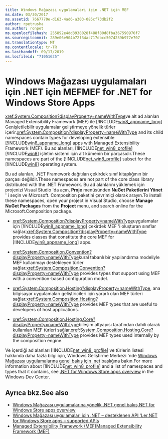 ```yaml
---
title: Windows Mağazası uygulamaları için .NET için MEF
ms.date: 03/30/2017
ms.assetid: 7667770e-d163-4ad6-a303-085cf73db2f2
author: rpetrusha
ms.author: ronpet
ms.openlocfilehash: 255892e4dd3938028f488f80d8fba367590976f7
ms.sourcegitcommit: 289e06e904b72f34ac717dbcc5074239b977e707
ms.translationtype: MT
ms.contentlocale: tr-TR
ms.lasthandoff: 09/17/2019
ms.locfileid: "71051625"
---
```

# <a name="mef-for-net-for-windows-store-apps"></a><span data-ttu-id="26e3c-102">Windows Mağazası uygulamaları için .NET için MEF</span><span class="sxs-lookup"><span data-stu-id="26e3c-102">MEF for .NET for Windows Store Apps</span></span>
<span data-ttu-id="26e3c-103"><xref:System.Composition?displayProperty=nameWithType>ve alt ad alanları Managed Extensibility Framework (MEF) ile [!INCLUDE[win8_appname_long](../../../includes/win8-appname-long-md.md)] Genişletilebilir uygulamalar geliştirmeye yönelik türler içerir.</span><span class="sxs-lookup"><span data-stu-id="26e3c-103"><xref:System.Composition?displayProperty=nameWithType> and its child namespaces contain types for developing extensible [!INCLUDE[win8_appname_long](../../../includes/win8-appname-long-md.md)] apps with Managed Extensibility Framework (MEF).</span></span> <span data-ttu-id="26e3c-104">Bu ad alanları, [!INCLUDE[net_win8_profile](../../../includes/net-win8-profile-md.md)] [!INCLUDE[win8](../../../includes/win8-md.md)] işletim sistemi için alt kümenin bir parçasıdır.</span><span class="sxs-lookup"><span data-stu-id="26e3c-104">These namespaces are part of the [!INCLUDE[net_win8_profile](../../../includes/net-win8-profile-md.md)] subset for the [!INCLUDE[win8](../../../includes/win8-md.md)] operating system.</span></span>  
  
 <span data-ttu-id="26e3c-105">Bu ad alanları, .NET Framework dağıtılan çekirdek sınıf kitaplığının bir parçası değildir.</span><span class="sxs-lookup"><span data-stu-id="26e3c-105">These namespaces are not part of the core class library distributed with the .NET Framework.</span></span> <span data-ttu-id="26e3c-106">Bu ad alanlarını yüklemek için projenizi Visual Studio 'da açın, **Proje** menüsünden **NuGet Paketlerini Yönet** ' i seçin ve Microsoft. Composition paketini çevrimiçi olarak arayın.</span><span class="sxs-lookup"><span data-stu-id="26e3c-106">To install these namespaces, open your project in Visual Studio, choose **Manage NuGet Packages** from the **Project** menu, and search online for the Microsoft.Composition package.</span></span>  
  
- <span data-ttu-id="26e3c-107"><xref:System.Composition?displayProperty=nameWithType>uygulamalar için [!INCLUDE[win8_appname_long](../../../includes/win8-appname-long-md.md)] çekirdek MEF 'i oluşturan sınıflar sağlar.</span><span class="sxs-lookup"><span data-stu-id="26e3c-107"><xref:System.Composition?displayProperty=nameWithType> provides classes that constitute the core MEF for [!INCLUDE[win8_appname_long](../../../includes/win8-appname-long-md.md)] apps.</span></span>  
  
- <span data-ttu-id="26e3c-108"><xref:System.Composition.Convention?displayProperty=nameWithType>kural tabanlı bir yapılandırma modeliyle MEF kullanmayı destekleyen türler sağlar.</span><span class="sxs-lookup"><span data-stu-id="26e3c-108"><xref:System.Composition.Convention?displayProperty=nameWithType> provides types that support using MEF with a convention-based configuration model.</span></span>  
  
- <span data-ttu-id="26e3c-109"><xref:System.Composition.Hosting?displayProperty=nameWithType>, ana bilgisayar uygulamaları geliştiricileri için yararlı olan MEF türleri sağlar.</span><span class="sxs-lookup"><span data-stu-id="26e3c-109"><xref:System.Composition.Hosting?displayProperty=nameWithType> provides MEF types that are useful to developers of host applications.</span></span>  
  
- <span data-ttu-id="26e3c-110"><xref:System.Composition.Hosting.Core?displayProperty=nameWithType>bileşim altyapısı tarafından dahili olarak kullanılan MEF türleri sağlar.</span><span class="sxs-lookup"><span data-stu-id="26e3c-110"><xref:System.Composition.Hosting.Core?displayProperty=nameWithType> provides MEF types used internally by the composition engine.</span></span>  
  
 <span data-ttu-id="26e3c-111">Ve içerdiği ad alanları [!INCLUDE[net_win8_profile](../../../includes/net-win8-profile-md.md)] ve türlerin listesi hakkında daha fazla bilgi için, Windows Geliştirme Merkezi 'nde [Windows Mağazası uygulamalarına genel bakış için .net](https://go.microsoft.com/fwlink/p/?LinkID=238312) başlığına bakın.</span><span class="sxs-lookup"><span data-stu-id="26e3c-111">For more information about [!INCLUDE[net_win8_profile](../../../includes/net-win8-profile-md.md)] and a list of namespaces and types that it contains, see [.NET for Windows Store apps overview](https://go.microsoft.com/fwlink/p/?LinkID=238312) in the Windows Dev Center.</span></span>  
  
## <a name="see-also"></a><span data-ttu-id="26e3c-112">Ayrıca bkz.</span><span class="sxs-lookup"><span data-stu-id="26e3c-112">See also</span></span>

- [<span data-ttu-id="26e3c-113">Windows Mağazası uygulamalarına yönelik .NET genel bakış</span><span class="sxs-lookup"><span data-stu-id="26e3c-113">.NET for Windows Store apps overview</span></span>](https://go.microsoft.com/fwlink/p/?LinkID=238312)
- [<span data-ttu-id="26e3c-114">Windows Mağazası uygulamaları için .NET – desteklenen API 'Ler</span><span class="sxs-lookup"><span data-stu-id="26e3c-114">.NET for Windows Store apps – supported APIs</span></span>](https://go.microsoft.com/fwlink/p/?LinkID=247912)
- [<span data-ttu-id="26e3c-115">Managed Extensibility Framework (MEF)</span><span class="sxs-lookup"><span data-stu-id="26e3c-115">Managed Extensibility Framework (MEF)</span></span>](index.md)
